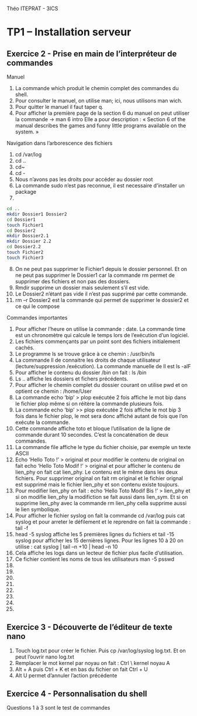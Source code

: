 
Théo ITEPRAT - 3ICS

# TP1 – Installation serveur

## Exercice 2 - Prise en main de l’interpréteur de commandes 

Manuel
1.	La commande which produit le chemin complet des commandes du shell.
2.	Pour consulter le manuel, on utilise man; ici, nous utilisons man wich.
3.	Pour quitter le manuel il faut taper q.
4.	Pour afficher la première page de la section 6 du manuel on peut utiliser la commande -> man 6 intro
    Elle a pour description : « Section 6 of the manual describes the games and funny little programs available on the system. »

Navigation dans l’arborescence des fichiers
1.	cd /var/log 
2.	 cd ..
3.	 cd~
4.	cd -
5.	 Nous n’avons pas les droits pour accéder au dossier root 
6.	 La commande sudo n’est pas reconnue, il est necessaire d'installer un package
7.	
```bash
cd ..
mkdir Dossier1 Dossier2
cd Dossier1
touch Fichier1
cd Dossier2
mkdir Dossier2.1
mkdir Dossier 2.2
cd Dossier2.2
touch Fichier2
touch Fichier3
```

8.	 On ne peut pas supprimer le Fichier1 depuis le dossier personnel.  Et on ne peut pas supprimer le Dossier1 car la commande rm permet de supprimer des fichiers et non pas des dossiers.
9.	Rmdir supprime un dossier mais seulement s’il est vide.
10.	Le Dossier2 n’étant pas vide il n’est pas supprimé par cette commande.
11.	 rm –r Dossier2 est la commande qui permet de supprimer le dossier2 et ce qui le compose

Commandes importantes
1.	 Pour afficher l’heure on utilise la commande : date. La commande time est un chronomètre qui calcule le temps lors de l’exécution d’un logiciel.
2.	 Les fichiers commençants par un point sont des fichiers initialement cachés.
3.	 Le programme ls se trouve grâce à ce chemin : /usr/bin/ls
4.	 La commande ll de connaitre les droits de chaque utilisateur (lecture/suppression /exécution). La commande manuelle de ll est ls -alF
5.	Pour afficher le contenu du dossier /bin on fait : ls /bin 
6.	 Ls .. affiche les dossiers et fichers précédents.
7.	  Pour afficher le chemin complet du dossier courant on utilise pwd et on optient ce chemin : /home/User
8.	 La commande echo ‘bip’ > plop exécutée 2 fois affiche le mot bip dans le fichier plop même si on réitère la commande plusieurs fois.
9.	 La commande echo ‘bip’ >> plop exécutée 2 fois affiche le mot bip 3 fois dans le fichier plop, le mot sera donc affiché autant de fois que l’on exécute la commande.
10.	 Cette commande affiche toto et bloque l’utilisation de la ligne de commande durant 10 secondes.  C’est la concaténation de deux commandes.
11.	La commande file affiche le type du fichier choisie, par exemple un texte ASCII 
12.	 Echo ‘Hello Toto !’ > original et pour modifier le contenu de original on fait echo ‘Hello Toto Modif !’ > original et pour afficher le contenu de lien_phy on fait cat lien_phy. Le contenu est le même dans les deux fichiers. Pour supprimer original on fait rm original et le fichier orignal est supprimé mais le fichier lien_phy et son contenu existe toujours.
13.	 Pour modifier lien_phy on fait : echo ‘Hello Toto Modif Bis !’ > lien_phy et si on modifie lien_phy la modifiction se fait aussi dans lien_sym. Et si on supprime lien_phy avec la commande rm lien_phy cella supprime aussi le lien symbolique. 
14.	 Pour afficher le fichier syslog on fait la commande cd /var/log puis cat syslog et pour arreter le défilement et le reprendre on fait la commande : tail -f
15.	 head -5 syslog affiche les 5 premières lignes du fichiers et tail -15 syslog pour afficher les 15 dernières lignes. Pour les lignes 10 à 20 on utilise : cat syslog | tail –n +10 | head –n 10
16.	 Cela affiche les logs dans un lecteur de fichier plus facile d’utilisation.
17.	 Ce fichier contient les noms de tous les utilisateurs man -5 psswd
18.	 
19.	 
20.	 
21.	 
22.	 
23.	 
24.	 
25.	
 
## Exercice 3 - Découverte de l’éditeur de texte nano 
1.	Touch log.txt pour créer le fichier. Puis cp /var/log/syslog log.txt. Et on peut l’ouvrir nano log.txt
2.	Remplacer le mot kernel par noyau on fait : Ctrl \ kernel noyau A
3. Alt + A puis Ctrl + K et en bas du fichier on fait Ctrl + U 	 
4.	Alt U permet d’annuler l’action précédente

## Exercice 4 - Personnalisation du shell 

Questions 1 à 3 sont le test de commandes 


